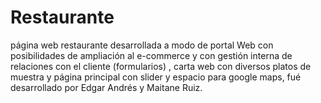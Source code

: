 # Restaurante
página web restaurante desarrollada a modo de portal Web con posibilidades de ampliación al e-commerce y con gestión interna de relaciones con el cliente (formularios) , carta web con diversos platos de muestra y página principal con slider y espacio para google maps, fué desarrollado por Edgar Andrés y Maitane Ruiz.
